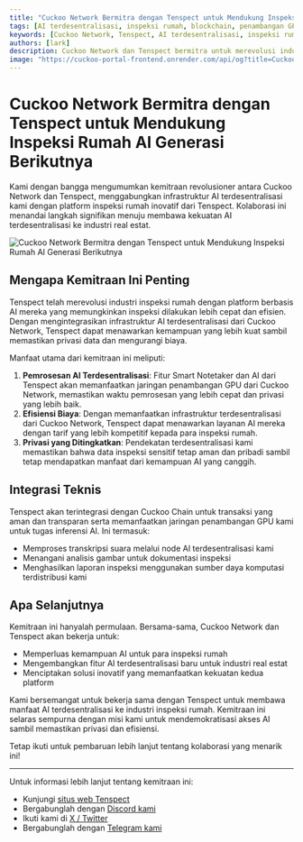 ```yaml
---
title: "Cuckoo Network Bermitra dengan Tenspect untuk Mendukung Inspeksi Rumah AI Generasi Berikutnya"
tags: [AI terdesentralisasi, inspeksi rumah, blockchain, penambangan GPU, teknologi real estat]
keywords: [Cuckoo Network, Tenspect, AI terdesentralisasi, inspeksi rumah, blockchain, penambangan GPU, infrastruktur AI]
authors: [lark]
description: Cuckoo Network dan Tenspect bermitra untuk merevolusi industri inspeksi rumah dengan mengintegrasikan infrastruktur AI terdesentralisasi, meningkatkan privasi, dan mengurangi biaya melalui teknologi blockchain dan penambangan GPU.
image: "https://cuckoo-portal-frontend.onrender.com/api/og?title=Cuckoo%20Network%20Bermitra%20dengan%20Tenspect%20untuk%20Mendukung%20Inspeksi%20Rumah%20AI%20Generasi%20Berikutnya"
---
```


# Cuckoo Network Bermitra dengan Tenspect untuk Mendukung Inspeksi Rumah AI Generasi Berikutnya

Kami dengan bangga mengumumkan kemitraan revolusioner antara Cuckoo Network dan Tenspect, menggabungkan infrastruktur AI terdesentralisasi kami dengan platform inspeksi rumah inovatif dari Tenspect. Kolaborasi ini menandai langkah signifikan menuju membawa kekuatan AI terdesentralisasi ke industri real estat.

![Cuckoo Network Bermitra dengan Tenspect untuk Mendukung Inspeksi Rumah AI Generasi Berikutnya](https://cuckoo-portal-frontend.onrender.com/api/og?title=Cuckoo%20Network%20Bermitra%20dengan%20Tenspect%20untuk%20Mendukung%20Inspeksi%20Rumah%20AI%20Generasi%20Berikutnya)

## Mengapa Kemitraan Ini Penting

Tenspect telah merevolusi industri inspeksi rumah dengan platform berbasis AI mereka yang memungkinkan inspeksi dilakukan lebih cepat dan efisien. Dengan mengintegrasikan infrastruktur AI terdesentralisasi dari Cuckoo Network, Tenspect dapat menawarkan kemampuan yang lebih kuat sambil memastikan privasi data dan mengurangi biaya.

Manfaat utama dari kemitraan ini meliputi:

1. **Pemrosesan AI Terdesentralisasi**: Fitur Smart Notetaker dan AI dari Tenspect akan memanfaatkan jaringan penambangan GPU dari Cuckoo Network, memastikan waktu pemrosesan yang lebih cepat dan privasi yang lebih baik.
2. **Efisiensi Biaya**: Dengan memanfaatkan infrastruktur terdesentralisasi dari Cuckoo Network, Tenspect dapat menawarkan layanan AI mereka dengan tarif yang lebih kompetitif kepada para inspeksi rumah.
3. **Privasi yang Ditingkatkan**: Pendekatan terdesentralisasi kami memastikan bahwa data inspeksi sensitif tetap aman dan pribadi sambil tetap mendapatkan manfaat dari kemampuan AI yang canggih.

## Integrasi Teknis

Tenspect akan terintegrasi dengan Cuckoo Chain untuk transaksi yang aman dan transparan serta memanfaatkan jaringan penambangan GPU kami untuk tugas inferensi AI. Ini termasuk:

- Memproses transkripsi suara melalui node AI terdesentralisasi kami
- Menangani analisis gambar untuk dokumentasi inspeksi
- Menghasilkan laporan inspeksi menggunakan sumber daya komputasi terdistribusi kami

## Apa Selanjutnya

Kemitraan ini hanyalah permulaan. Bersama-sama, Cuckoo Network dan Tenspect akan bekerja untuk:

- Memperluas kemampuan AI untuk para inspeksi rumah
- Mengembangkan fitur AI terdesentralisasi baru untuk industri real estat
- Menciptakan solusi inovatif yang memanfaatkan kekuatan kedua platform

Kami bersemangat untuk bekerja sama dengan Tenspect untuk membawa manfaat AI terdesentralisasi ke industri inspeksi rumah. Kemitraan ini selaras sempurna dengan misi kami untuk mendemokratisasi akses AI sambil memastikan privasi dan efisiensi.

Tetap ikuti untuk pembaruan lebih lanjut tentang kolaborasi yang menarik ini!

------

Untuk informasi lebih lanjut tentang kemitraan ini:

- Kunjungi [situs web Tenspect](https://tenspect.com)
- Bergabunglah dengan [Discord kami](https://cuckoo.network/dc)
- Ikuti kami di [X / Twitter](https://cuckoo.network/x)
- Bergabunglah dengan [Telegram kami](https://cuckoo.network/tg)

